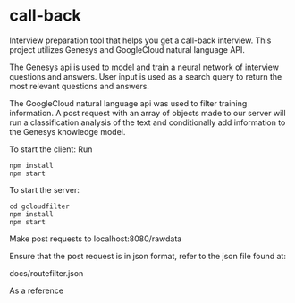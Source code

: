 # call-back

Interview preparation tool that helps you get a call-back interview.
This project utilizes Genesys and GoogleCloud natural language API.

The Genesys api is used to model and train a neural network of interview questions and answers.
User input is used as a search query to return the most relevant questions and answers.

The GoogleCloud natural language api was used to filter training information. A post request with an array of objects made to our server will run a classification analysis of the text and conditionally add information to the Genesys knowledge model.

To start the client:
Run

```
npm install
npm start
```

To start the server:

```
cd gcloudfilter
npm install
npm start
```

Make post requests to localhost:8080/rawdata

Ensure that the post request is in json format, refer to the json file found at:

docs/routefilter.json

As a reference
